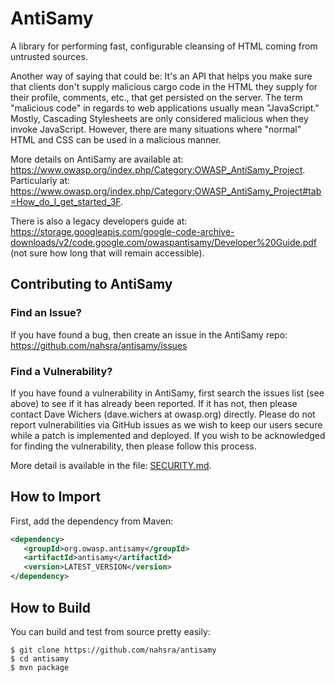 # AntiSamy

A library for performing fast, configurable cleansing of HTML coming from untrusted sources.

Another way of saying that could be: It's an API that helps you make sure that clients don't supply malicious cargo code in the HTML they supply for their profile, comments, etc., 
that get persisted on the server. The term "malicious code" in regards to web applications usually mean "JavaScript." Mostly, Cascading Stylesheets are only considered malicious 
when they invoke JavaScript. However, there are many situations where "normal" HTML and CSS can be used in a malicious manner.

More details on AntiSamy are available at: https://www.owasp.org/index.php/Category:OWASP_AntiSamy_Project. Particularly at: https://www.owasp.org/index.php/Category:OWASP_AntiSamy_Project#tab=How_do_I_get_started_3F.

There is also a legacy developers guide at: https://storage.googleapis.com/google-code-archive-downloads/v2/code.google.com/owaspantisamy/Developer%20Guide.pdf (not sure how long that will remain accessible).

## Contributing to AntiSamy

### Find an Issue?
If you have found a bug, then create an issue in the AntiSamy repo: https://github.com/nahsra/antisamy/issues

### Find a Vulnerability?
If you have found a vulnerability in AntiSamy, first search the issues list (see above) to see if it has already been reported. If it has not, then please contact Dave Wichers (dave.wichers at owasp.org) directly. Please do not report vulnerabilities via GitHub issues as we wish to keep our users secure while a patch is implemented and deployed. If you wish to be acknowledged for finding the vulnerability, then please follow this process.

More detail is available in the file: [SECURITY.md](https://github.com/nahsra/antisamy/blob/master/SECURITY.md).


## How to Import
First, add the dependency from Maven:
```xml
<dependency>
   <groupId>org.owasp.antisamy</groupId>
   <artifactId>antisamy</artifactId>
   <version>LATEST_VERSION</version>
</dependency>
```

## How to Build
You can build and test from source pretty easily:
```
$ git clone https://github.com/nahsra/antisamy
$ cd antisamy
$ mvn package
```

